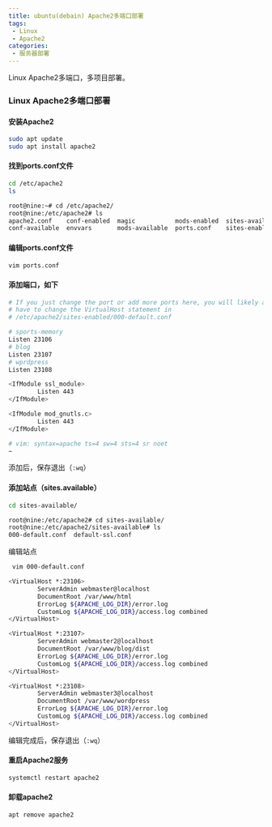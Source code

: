 ```yaml
---
title: ubuntu(debain) Apache2多端口部署
tags:
 - Linux
 - Apache2
categories:
 - 服务器部署
---
```


Linux Apache2多端口，多项目部署。

<!-- more -->

### Linux Apache2多端口部署

#### 安装Apache2

```bash
sudo apt update
sudo apt install apache2
```

#### 找到ports.conf文件

```bash
cd /etc/apache2
ls
```

```bash
root@nine:~# cd /etc/apache2/
root@nine:/etc/apache2# ls
apache2.conf    conf-enabled  magic           mods-enabled  sites-available
conf-available  envvars       mods-available  ports.conf    sites-enabled
```

#### 编辑ports.conf文件

```bash
vim ports.conf
```

#### 添加端口，如下

```bash
# If you just change the port or add more ports here, you will likely also
# have to change the VirtualHost statement in
# /etc/apache2/sites-enabled/000-default.conf

# sports-memory
Listen 23106
# blog
Listen 23107
# wprdpress
Listen 23108

<IfModule ssl_module>
        Listen 443
</IfModule>

<IfModule mod_gnutls.c>
        Listen 443
</IfModule>

# vim: syntax=apache ts=4 sw=4 sts=4 sr noet
~                                                                                                           ~     
```

添加后，保存退出（`:wq`）

#### 添加站点（sites.available）

```bash
cd sites-available/
```

```bash
root@nine:/etc/apache2# cd sites-available/
root@nine:/etc/apache2/sites-available# ls
000-default.conf  default-ssl.conf
```

编辑站点

```bash
 vim 000-default.conf
```

```bash
<VirtualHost *:23106>
        ServerAdmin webmaster@localhost
        DocumentRoot /var/www/html
        ErrorLog ${APACHE_LOG_DIR}/error.log
        CustomLog ${APACHE_LOG_DIR}/access.log combined
</VirtualHost>

<VirtualHost *:23107>
        ServerAdmin webmaster2@localhost
        DocumentRoot /var/www/blog/dist
        ErrorLog ${APACHE_LOG_DIR}/error.log
        CustomLog ${APACHE_LOG_DIR}/access.log combined
</VirtualHost>

<VirtualHost *:23108>
        ServerAdmin webmaster3@localhost
        DocumentRoot /var/www/wordpress
        ErrorLog ${APACHE_LOG_DIR}/error.log
        CustomLog ${APACHE_LOG_DIR}/access.log combined
</VirtualHost>
```
编辑完成后，保存退出（`:wq`）

#### 重启Apache2服务

```bash
systemctl restart apache2
```

#### 卸载apache2
```
apt remove apache2
```

